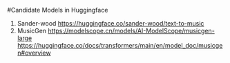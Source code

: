 #Candidate Models in Huggingface

1. Sander-wood
https://huggingface.co/sander-wood/text-to-music
2. MusicGen
https://modelscope.cn/models/AI-ModelScope/musicgen-large <br>
https://huggingface.co/docs/transformers/main/en/model_doc/musicgen#overview
